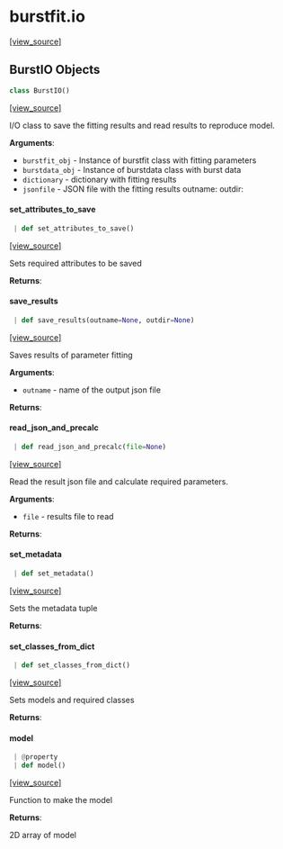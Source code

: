 <a name="burstfit.io"></a>
# burstfit.io

[[view_source]](https://github.com/thepetabyteproject/burstfit/blob/d2a59b6cca4f8d56113504e79416bde1ab64ffea/burstfit/io.py#L1)

<a name="burstfit.io.BurstIO"></a>
## BurstIO Objects

```python
class BurstIO()
```

[[view_source]](https://github.com/thepetabyteproject/burstfit/blob/d2a59b6cca4f8d56113504e79416bde1ab64ffea/burstfit/io.py#L23)

I/O class to save the fitting results and read results to reproduce model.

**Arguments**:

- `burstfit_obj` - Instance of burstfit class with fitting parameters
- `burstdata_obj` - Instance of burstdata class with burst data
- `dictionary` - dictionary with fitting results
- `jsonfile` - JSON file with the fitting results
  outname:
  outdir:

<a name="burstfit.io.BurstIO.set_attributes_to_save"></a>
#### set\_attributes\_to\_save

```python
 | def set_attributes_to_save()
```

[[view_source]](https://github.com/thepetabyteproject/burstfit/blob/d2a59b6cca4f8d56113504e79416bde1ab64ffea/burstfit/io.py#L68)

Sets required attributes to be saved

**Returns**:


<a name="burstfit.io.BurstIO.save_results"></a>
#### save\_results

```python
 | def save_results(outname=None, outdir=None)
```

[[view_source]](https://github.com/thepetabyteproject/burstfit/blob/d2a59b6cca4f8d56113504e79416bde1ab64ffea/burstfit/io.py#L117)

Saves results of parameter fitting

**Arguments**:

- `outname` - name of the output json file
  

**Returns**:


<a name="burstfit.io.BurstIO.read_json_and_precalc"></a>
#### read\_json\_and\_precalc

```python
 | def read_json_and_precalc(file=None)
```

[[view_source]](https://github.com/thepetabyteproject/burstfit/blob/d2a59b6cca4f8d56113504e79416bde1ab64ffea/burstfit/io.py#L162)

Read the result json file and calculate required parameters.

**Arguments**:

- `file` - results file to read
  

**Returns**:


<a name="burstfit.io.BurstIO.set_metadata"></a>
#### set\_metadata

```python
 | def set_metadata()
```

[[view_source]](https://github.com/thepetabyteproject/burstfit/blob/d2a59b6cca4f8d56113504e79416bde1ab64ffea/burstfit/io.py#L190)

Sets the metadata tuple

**Returns**:


<a name="burstfit.io.BurstIO.set_classes_from_dict"></a>
#### set\_classes\_from\_dict

```python
 | def set_classes_from_dict()
```

[[view_source]](https://github.com/thepetabyteproject/burstfit/blob/d2a59b6cca4f8d56113504e79416bde1ab64ffea/burstfit/io.py#L206)

Sets models and required classes

**Returns**:


<a name="burstfit.io.BurstIO.model"></a>
#### model

```python
 | @property
 | def model()
```

[[view_source]](https://github.com/thepetabyteproject/burstfit/blob/d2a59b6cca4f8d56113504e79416bde1ab64ffea/burstfit/io.py#L251)

Function to make the model

**Returns**:

  2D array of model

